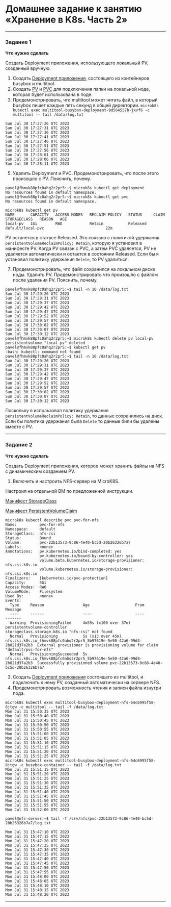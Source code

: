 # Домашнее задание к занятию «Хранение в K8s. Часть 2»

------

### Задание 1

**Что нужно сделать**

Создать Deployment приложения, использующего локальный PV, созданный вручную.

1. Создать [Deployment приложения](https://github.com/omega-pasha/kuber-homeworks/blob/main/2.2/netology-deployment.yaml), состоящего из контейнеров busybox и multitool.
2. Создать [PV](https://github.com/omega-pasha/kuber-homeworks/blob/main/2.2/netology-pv.yaml) и [PVC](https://github.com/omega-pasha/kuber-homeworks/blob/main/2.2/netology-pvc.yaml) для подключения папки на локальной ноде, которая будет использована в поде.
3. Продемонстрировать, что multitool может читать файл, в который busybox пишет каждые пять секунд в общей директории.
`microk8s kubectl exec multitool-busybox-deployment-9d564557b-jxvf6 -c multitool -- tail /data/log.txt`
```
Sun Jul 30 17:27:26 UTC 2023
Sun Jul 30 17:27:31 UTC 2023
Sun Jul 30 17:27:36 UTC 2023
Sun Jul 30 17:27:41 UTC 2023
Sun Jul 30 17:27:46 UTC 2023
Sun Jul 30 17:27:51 UTC 2023
Sun Jul 30 17:27:56 UTC 2023
Sun Jul 30 17:28:01 UTC 2023
Sun Jul 30 17:28:06 UTC 2023
Sun Jul 30 17:28:11 UTC 2023
```
5. Удалить Deployment и PVC. Продемонстрировать, что после этого произошло с PV. Пояснить, почему.
```
pavel@fhmvk88pfc0ahq2r2pr5:~$ microk8s kubectl get deployment
No resources found in default namespace.
pavel@fhmvk88pfc0ahq2r2pr5:~$ microk8s kubectl get pvc
No resources found in default namespace.
```
```
microk8s kubectl get pv
NAME       CAPACITY   ACCESS MODES   RECLAIM POLICY   STATUS     CLAIM               STORAGECLASS   REASON   AGE
local-pv   1Gi        RWO            Retain           Released   default/local-pvc                           22m
```

PV останется в статусе Released. Это связано с политикой удержания `persistentVolumeReclaimPolicy: Retain`, которую я установил в манифесте PV. Когда PV связан с PVC, а затем PVC удаляется, PV не удаляется автоматически и остается в состоянии Released. Если бы я установил политику удержания `Delete`, то PV удалиться.

7. Продемонстрировать, что файл сохранился на локальном диске ноды. Удалить PV.  Продемонстрировать что произошло с файлом после удаления PV. Пояснить, почему.
```
pavel@fhmvk88pfc0ahq2r2pr5:~$ tail -n 10 /data/log.txt
Sun Jul 30 17:29:26 UTC 2023
Sun Jul 30 17:29:31 UTC 2023
Sun Jul 30 17:29:37 UTC 2023
Sun Jul 30 17:29:42 UTC 2023
Sun Jul 30 17:29:47 UTC 2023
Sun Jul 30 17:29:52 UTC 2023
Sun Jul 30 17:29:57 UTC 2023
Sun Jul 30 17:30:02 UTC 2023
Sun Jul 30 17:30:07 UTC 2023
Sun Jul 30 17:30:12 UTC 2023
pavel@fhmvk88pfc0ahq2r2pr5:~$ microk8s kubectl delete pv local-pv
persistentvolume "local-pv" deleted
pavel@fhmvk88pfc0ahq2r2pr5:~$ kubectl get pv
-bash: kubectl: command not found
pavel@fhmvk88pfc0ahq2r2pr5:~$ tail -n 10 /data/log.txt
Sun Jul 30 17:29:26 UTC 2023
Sun Jul 30 17:29:31 UTC 2023
Sun Jul 30 17:29:37 UTC 2023
Sun Jul 30 17:29:42 UTC 2023
Sun Jul 30 17:29:47 UTC 2023
Sun Jul 30 17:29:52 UTC 2023
Sun Jul 30 17:29:57 UTC 2023
Sun Jul 30 17:30:02 UTC 2023
Sun Jul 30 17:30:07 UTC 2023
Sun Jul 30 17:30:12 UTC 2023
```

Поскольку я использовал  политику удержания `persistentVolumeReclaimPolicy: Retain`, то данные сохранились на диск. Если бы политика удержания была `Delete` то данные били бы удалены вместе с PV.

------

### Задание 2

**Что нужно сделать**

Создать Deployment приложения, которое может хранить файлы на NFS с динамическим созданием PV.

1. Включить и настроить NFS-сервер на MicroK8S.

Настроил на отдельной ВМ по предложенной инструкции.

[Манифест StorageClass](https://github.com/omega-pasha/kuber-homeworks/blob/main/2.2/netology-sc-nfs.yaml)

[Манифест PersistentVolumeClaim](https://github.com/omega-pasha/kuber-homeworks/blob/main/2.2/netology-pvc-nfs.yaml)

```
microk8s kubectl describe pvc pvc-for-nfs
Name:          pvc-for-nfs
Namespace:     default
StorageClass:  nfs-csi
Status:        Bound
Volume:        pvc-22b13573-9c86-4e40-bc5d-20b26326b7a7
Labels:        <none>
Annotations:   pv.kubernetes.io/bind-completed: yes
               pv.kubernetes.io/bound-by-controller: yes
               volume.beta.kubernetes.io/storage-provisioner: nfs.csi.k8s.io
               volume.kubernetes.io/storage-provisioner: nfs.csi.k8s.io
Finalizers:    [kubernetes.io/pvc-protection]
Capacity:      5Gi
Access Modes:  RWO
VolumeMode:    Filesystem
Used By:       <none>
Events:
  Type     Reason                 Age                    From                                                                      Message
  ----     ------                 ----                   ----                                                                      -------
  Warning  ProvisioningFailed     4m55s (x100 over 37m)  persistentvolume-controller                                               storageclass.storage.k8s.io "nfs-csi" not found
  Normal   Provisioning           5s (x13 over 45m)      nfs.csi.k8s.io_fhmvk88pfc0ahq2r2pr5_5b97619e-5e50-42a6-99d4-2b821d37a2b3  External provisioner is provisioning volume for claim "default/pvc-for-nfs"
  Normal   ProvisioningSucceeded  5s                     nfs.csi.k8s.io_fhmvk88pfc0ahq2r2pr5_5b97619e-5e50-42a6-99d4-2b821d37a2b3  Successfully provisioned volume pvc-22b13573-9c86-4e40-bc5d-20b26326b7a7
```

3. Создать [Deployment приложения](https://github.com/omega-pasha/kuber-homeworks/blob/main/2.2/netology-deployment-nfs.yaml) состоящего из multitool, и подключить к нему PV, созданный автоматически на сервере NFS.
4. Продемонстрировать возможность чтения и записи файла изнутри пода.
```
microk8s kubectl exec multitool-busybox-deployment-nfs-64c6995f58-8jtgw -c multitool -- tail -f /data/log.txt
Mon Jul 31 15:50:35 UTC 2023
Mon Jul 31 15:50:40 UTC 2023
Mon Jul 31 15:50:45 UTC 2023
Mon Jul 31 15:50:50 UTC 2023
Mon Jul 31 15:50:55 UTC 2023
Mon Jul 31 15:51:00 UTC 2023
Mon Jul 31 15:51:05 UTC 2023
Mon Jul 31 15:51:10 UTC 2023
Mon Jul 31 15:51:15 UTC 2023
Mon Jul 31 15:51:20 UTC 2023
Mon Jul 31 15:51:25 UTC 2023
microk8s kubectl exec multitool-busybox-deployment-nfs-64c6995f58-8jtgw -c busybox-container -- tail -f /data/log.txt
Mon Jul 31 15:51:15 UTC 2023
Mon Jul 31 15:51:20 UTC 2023
Mon Jul 31 15:51:25 UTC 2023
Mon Jul 31 15:51:30 UTC 2023
Mon Jul 31 15:51:35 UTC 2023
Mon Jul 31 15:51:40 UTC 2023
Mon Jul 31 15:51:45 UTC 2023
Mon Jul 31 15:51:50 UTC 2023
Mon Jul 31 15:51:55 UTC 2023
Mon Jul 31 15:52:00 UTC 2023
```
`pavel@nfs-server:~$ tail -f /srv/nfs/pvc-22b13573-9c86-4e40-bc5d-20b26326b7a7/log.txt`
```
Mon Jul 31 15:47:10 UTC 2023
Mon Jul 31 15:47:15 UTC 2023
Mon Jul 31 15:47:20 UTC 2023
Mon Jul 31 15:47:25 UTC 2023
Mon Jul 31 15:47:30 UTC 2023
Mon Jul 31 15:47:35 UTC 2023
Mon Jul 31 15:47:40 UTC 2023
Mon Jul 31 15:47:45 UTC 2023
Mon Jul 31 15:47:50 UTC 2023
Mon Jul 31 15:47:55 UTC 2023
Mon Jul 31 15:48:00 UTC 2023
Mon Jul 31 15:48:05 UTC 2023
Mon Jul 31 15:48:10 UTC 2023
Mon Jul 31 15:48:15 UTC 2023
Mon Jul 31 15:48:20 UTC 2023
```


------
